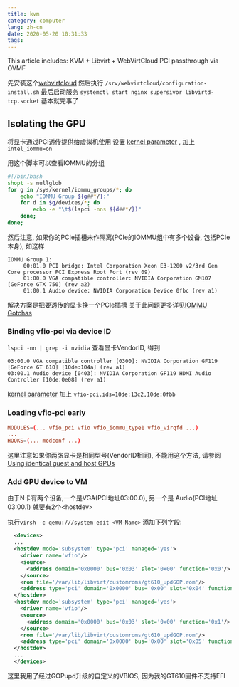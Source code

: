 ```yaml
---
title: kvm
category: computer
lang: zh-cn
date: 2020-05-20 10:31:33
tags:
---
```


This article includes:
KVM + Libvirt + WebVirtCloud
PCI passthrough via OVMF

<!-- more -->

先安装这个[webvirtcloud](https://github.com/magic0whi/aur-webvirtcloud-git)
然后执行 `/srv/webvirtcloud/configuration-install.sh`
最后启动服务 `systemctl start nginx supersivor libvirtd-tcp.socket`
基本就完事了

## Isolating the GPU

将显卡通过PCI透传提供给虚拟机使用
设置 [kernel parameter](https://wiki.archlinux.org/index.php/Kernel_parameter) , 加上 `intel_iommu=on`

用这个脚本可以查看IOMMU的分组
```bash check-iommu.sh
#!/bin/bash
shopt -s nullglob
for g in /sys/kernel/iommu_groups/*; do
    echo "IOMMU Group ${g##*/}:"
    for d in $g/devices/*; do
        echo -e "\t$(lspci -nns ${d##*/})"
    done;
done;
```

然后注意, 如果你的PCIe插槽未作隔离(PCIe的IOMMU组中有多个设备, 包括PCIe本身), 如这样
```
IOMMU Group 1:
	 00:01.0 PCI bridge: Intel Corporation Xeon E3-1200 v2/3rd Gen Core processor PCI Express Root Port (rev 09)
	 01:00.0 VGA compatible controller: NVIDIA Corporation GM107 [GeForce GTX 750] (rev a2)
	 01:00.1 Audio device: NVIDIA Corporation Device 0fbc (rev a1)
```
解决方案是把要透传的显卡换一个PCIe插槽
关于此问题更多详见[IOMMU Gotchas](https://wiki.archlinux.org/index.php/PCI_passthrough_via_OVMF#Gotchas)


### Binding vfio-pci via device ID

`lspci -nn | grep -i nvidia` 查看显卡VendorID, 得到
```
03:00.0 VGA compatible controller [0300]: NVIDIA Corporation GF119 [GeForce GT 610] [10de:104a] (rev a1)
03:00.1 Audio device [0403]: NVIDIA Corporation GF119 HDMI Audio Controller [10de:0e08] (rev a1)
```

[kernel parameter](https://wiki.archlinux.org/index.php/Kernel_parameter) 加上 `vfio-pci.ids=10de:13c2,10de:0fbb`

### Loading vfio-pci early

```conf /etc/mkinitcpio.conf
MODULES=(... vfio_pci vfio vfio_iommu_type1 vfio_virqfd ...)
...
HOOKS=(... modconf ...)
```

这里注意如果你两张显卡是相同型号(VendorID相同), 不能用这个方法, 请参阅[Using identical guest and host GPUs](https://wiki.archlinux.org/index.php/PCI_passthrough_via_OVMF#Using_identical_guest_and_host_GPUs)

### Add GPU device to VM

由于N卡有两个设备,一个是VGA(PCI地址03:00.0), 另一个是 Audio(PCI地址03:00.1)
就要有2个\<hostdev\>


执行`virsh -c qemu:///system edit <VM-Name>` 添加下列字段:
```xml
  <devices>
  ...
  <hostdev mode='subsystem' type='pci' managed='yes'>
    <driver name='vfio'/>
    <source>
      <address domain='0x0000' bus='0x03' slot='0x00' function='0x0'/>
    </source>
    <rom file='/var/lib/libvirt/customroms/gt610_updGOP.rom'/>
    <address type='pci' domain='0x0000' bus='0x00' slot='0x04' function='0x0'/>
  </hostdev>
  <hostdev mode='subsystem' type='pci' managed='yes'>
    <driver name='vfio'/>
    <source>
      <address domain='0x0000' bus='0x03' slot='0x00' function='0x1'/>
    </source>
    <rom file='/var/lib/libvirt/customroms/gt610_updGOP.rom'/>
    <address type='pci' domain='0x0000' bus='0x00' slot='0x05' function='0x0'/>
  </hostdev>
  ...
  </devices>
```

这里我用了经过GOPupd升级的自定义的VBIOS, 因为我的GT610固件不支持EFI